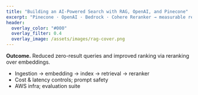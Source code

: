 ```yaml
---
title: "Building an AI‑Powered Search with RAG, OpenAI, and Pinecone"
excerpt: "Pinecone · OpenAI · Bedrock · Cohere Reranker → measurable relevance gains."
header:
  overlay_color: "#000"
  overlay_filter: 0.4
  overlay_image: /assets/images/rag-cover.png
---
```

**Outcome.** Reduced zero-result queries and improved ranking via reranking over embeddings.

- Ingestion → embedding → index → retrieval → reranker
- Cost & latency controls; prompt safety
- AWS infra; evaluation suite
